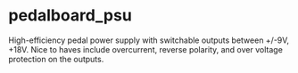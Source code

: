 # pedalboard_psu
High-efficiency pedal power supply with switchable outputs between +/-9V, +18V. Nice to haves include overcurrent, reverse polarity, and over voltage protection on the outputs. 
